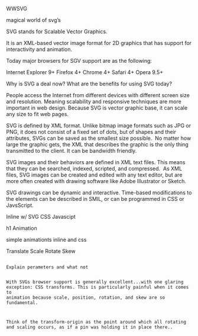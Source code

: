 WWSVG

magical world of svg’s 


SVG stands for Scalable Vector Graphics.

It is an XML-based vector image format for 2D graphics that has support for interactivity and animation.

Today major browsers for SGV support are as the following:

Internet Explorer 9+
Firefox 4+
Chrome 4+
Safari 4+
Opera 9.5+


Why is SVG a deal now? 
What are the benefits for using SVG today? 

People access the Internet from different devices with different screen size and resolution. Meaning scalability and responsive techniques are more important in web design. Because SVG is vector graphic base, it can scale any size to fit web pages.
<img>


SVG is defined by XML format. 
Unlike bitmap image formats such as JPG or PNG, it does not consist of a fixed set of dots, but of shapes and their attributes, 
SVGs can be saved as the smallest size possible. 
<img>
No matter how large the graphic gets, the XML that describes the graphic is the only thing transmitted to the client. It can be bandwidth friendly.
<img>


SVG images and their behaviors are defined in XML text files. This means that they can be searched, indexed, scripted, and compressed. 
<img>
As XML files, SVG images can be created and edited with any text editor, but are more often created with drawing software like Adobe Illustrator or Sketch.


SVG drawings can be dynamic and interactive. Time-based modifications to the elements can be described in SMIL, or can be programmed in CSS or JavsScript.

Inline w/ SVG
CSS
Javascipt


h1 Animation


simple animationts inline and css

Translate 
Scale
Rotate
Skew

<code>
Explain perameters and what not



With SVGs browser support is generally excellent...with one glaring exception: CSS transforms. This is particularly painful when it comes to animation because scale, position, rotation, and skew are so fundamental.

Think of the transform-origin as the point around which all rotating and scaling occurs, as if a pin was holding it in place there..

